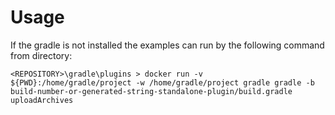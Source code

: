 
# Usage

If the gradle is not installed the examples can run by the following command from directory:

`<REPOSITORY>\gradle\plugins > docker run -v ${PWD}:/home/gradle/project -w /home/gradle/project gradle gradle -b build-number-or-generated-string-standalone-plugin/build.gradle uploadArchives`
